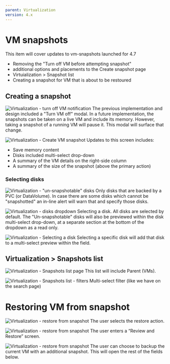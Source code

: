 ```yaml
---
parent: Virtualization
version: 4.x
---
```


# VM snapshots

This item will cover updates to vm-snapshots launched for 4.7
- Removing the "Turn off VM before attempting snapshot"
- additional options and placements to the Create snapshot page
- Virtuialization > Snapshot list
- Creating a snapshot for VM that is about to be restoured

## Creating a snapshot

![Virtualization - turn off VM notification](img/0-1.jpg)
The previous implementation and design included a "Turn VM off" modal.
In a future implementation, the snapshots can be taken on a live VM and include its memory.
However, taking a snapshot of a running VM will pause it.
This modal will surface that change.

![Virtualization - Create VM snapshot](img/1-0.jpg)
Updates to this screen includes:
- Save memory content
- Disks included multi-select drop-down
- A summary of the VM details on the right-side column
- A summary of the size of the snapshot (above the primary action)

### Selecting disks

![Virtualization - "un-snapshotable" disks](img/1-0-b.jpg)
Only disks that are backed by a PVC (or DataVolume).
In case there are some disks which cannot be "snapshotted" an in-line alert will warn that and specify those disks.

![Virtualization - disks dropdown](img/1-1.jpg)
Selecting a disk. All disks are selected by default.
The "Un-snapshotable" disks will also be previewed within the disk multi-select drop-down, at a separate section at the bottom of the dropdown as a read only.

![Virtualization - Selecting a disk](img/1-2.jpg)
Selecting a specific disk will add that disk to a multi-select preview within the field.

## Virtualization > Snapshots list

![Virtualization - Snapshots list page](img/5-0.jpg)
This list will include Parent (VMs).

![Virtualization - Snapshots list - filters](img/5-01.jpg)
Multi-select filter (like we have on the search page)


# Restoring VM from snapshot

![Virtualization - restore from snapshot](img/6-0.jpg)
The user selects the restore action.

![Virtualization - restore from snapshot](img/6-2.jpg)
The user enters a “Review and Restore” screen.

![Virtualization - restore from snapshot](img/6-3.jpg)
The user can choose to backup the current VM with an additional snapshot. This will open the rest of the fields below.
